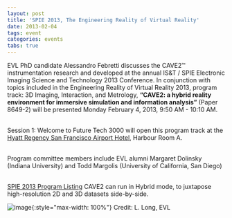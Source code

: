 ```yaml
---
layout: post
title: 'SPIE 2013, The Engineering Reality of Virtual Reality'
date: 2013-02-04
tags: event
categories: events
tabs: true
---
```


EVL PhD candidate Alessandro Febretti discusses the CAVE2&trade; instrumentation research and developed at the annual IS&amp;T / SPIE Electronic Imaging Science and Technology 2013 Conference. In conjunction with topics included in the Engineering Reality of Virtual Reality 2013, program track: 3D Imaging, Interaction, and Metrology, <strong>&ldquo;CAVE2: a hybrid reality environment for immersive simulation and information analysis&rdquo;</strong> (Paper 8649-2) will be presented Monday February 4, 2013, 9:50 AM - 10:10 AM.<br><br>

Session 1: Welcome to Future Tech 3000 will open this program track at the <a href="Http://sanfranciscoairport.regency.hyatt.com/en/hotel/home.html">Hyatt Regency San Francisco Airport Hotel</a>, Harbour Room A.<br><br>

Program committee members include EVL alumni Margaret Dolinsky (Indiana University) and Todd Margolis (University of California, San Diego)<br><br>

<a href="http://spie.org/app/program/index.cfm?fuseaction=conferencedetail&amp;export_id=x16280&amp;ID=x16223&amp;redir=x16223.xml&amp;conference_id=997512&amp;event_id=996859&amp;pro">SPIE 2013 Program Listing</a>
CAVE2 can run in Hybrid mode, to juxtapose high-resolution 2D and 3D datasets side-by-side.

![image](https://www.evl.uic.edu/output/originals/spie13paper_cave2hybridmode.png-srcw.jpg){:style="max-width: 100%"}
Credit: L. Long, EVL

